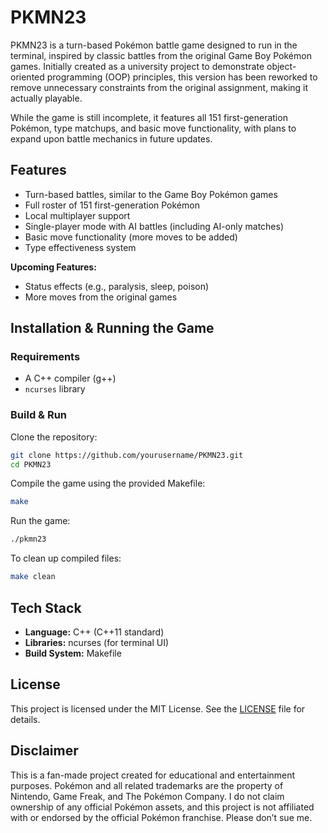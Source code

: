 # **PKMN23**

PKMN23 is a turn-based Pokémon battle game designed to run in the terminal, inspired by classic battles from the original Game Boy Pokémon games. Initially created as a university project to demonstrate object-oriented programming (OOP) principles, this version has been reworked to remove unnecessary constraints from the original assignment, making it actually playable.  

While the game is still incomplete, it features all 151 first-generation Pokémon, type matchups, and basic move functionality, with plans to expand upon battle mechanics in future updates.  


## **Features**  
- Turn-based battles, similar to the Game Boy Pokémon games  
- Full roster of 151 first-generation Pokémon  
- Local multiplayer support  
- Single-player mode with AI battles (including AI-only matches)  
- Basic move functionality (more moves to be added)  
- Type effectiveness system  

**Upcoming Features:**  
- Status effects (e.g., paralysis, sleep, poison)  
- More moves from the original games  


## **Installation & Running the Game**  
### **Requirements**  
- A C++ compiler (g++)  
- `ncurses` library  

### **Build & Run**  
Clone the repository:  
```bash
git clone https://github.com/yourusername/PKMN23.git
cd PKMN23
```
Compile the game using the provided Makefile:  
```bash
make
```
Run the game:  
```bash
./pkmn23
```
To clean up compiled files:  
```bash
make clean
```

## **Tech Stack**  
- **Language:** C++ (C++11 standard)  
- **Libraries:** ncurses (for terminal UI)  
- **Build System:** Makefile  


## **License**

This project is licensed under the MIT License. See the [LICENSE](LICENSE) file for details. 

## **Disclaimer**

This is a fan-made project created for educational and entertainment purposes. Pokémon and all related trademarks are the property of Nintendo, Game Freak, and The Pokémon Company. I do not claim ownership of any official Pokémon assets, and this project is not affiliated with or endorsed by the official Pokémon franchise. Please don’t sue me.
